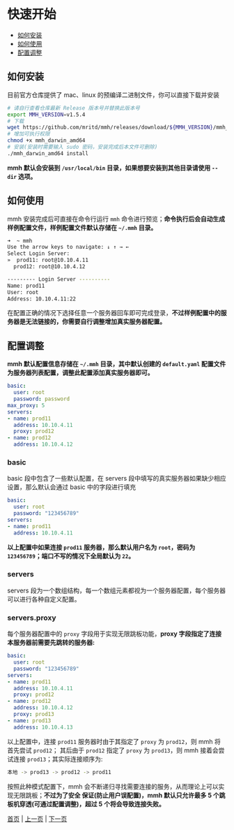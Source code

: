 # 快速开始

- [如何安装](#如何安装)
- [如何使用](#如何使用)
- [配置调整](#配置调整)

## 如何安装

目前官方仓库提供了 mac、linux 的预编译二进制文件，你可以直接下载并安装

``` sh
# 请自行查看仓库最新 Release 版本号并替换此版本号
export MMH_VERSION=v1.5.4
# 下载
wget https://github.com/mritd/mmh/releases/download/${MMH_VERSION}/mmh_darwin_amd64
# 增加可执行权限
chmod +x mmh_darwin_amd64
# 安装(安装时需要输入 sudo 密码，安装完成后本文件可删除)
./mmh_darwin_amd64 install
```

**mmh 默认会安装到 `/usr/local/bin` 目录，如果想要安装到其他目录请使用 `--dir` 选项。**

## 如何使用

mmh 安装完成后可直接在命令行运行 `mmh` 命令进行预览；**命令执行后会自动生成样例配置文件，样例配置文件默认存储在 `~/.mmh` 目录。**

``` sh
➜  ~ mmh
Use the arrow keys to navigate: ↓ ↑ → ←
Select Login Server:
»  prod11: root@10.10.4.11
  prod12: root@10.10.4.12

--------- Login Server ----------
Name: prod11
User: root
Address: 10.10.4.11:22
```

在配置正确的情况下选择任意一个服务器回车即可完成登录，**不过样例配置中的服务器是无法链接的，你需要自行调整增加真实服务器配置。**

## 配置调整

**mmh 默认配置信息存储在 `~/.mmh` 目录，其中默认创建的 `default.yaml` 配置文件为服务器列表配置，调整此配置添加真实服务器即可。**

``` yaml
basic:
  user: root
  password: password
max_proxy: 5
servers:
- name: prod11
  address: 10.10.4.11
  proxy: prod12
- name: prod12
  address: 10.10.4.12
```

### basic

basic 段中包含了一些默认配置，在 servers 段中填写的真实服务器如果缺少相应设置，那么默认会通过 basic 中的字段进行填充

``` yaml
basic:
  user: root
  password: "123456789"
servers:
- name: prod11
  address: 10.10.4.11
```

**以上配置中如果连接 `prod11` 服务器，那么默认用户名为 `root`，密码为 `123456789`；端口不写的情况下全局默认为 `22`。**

### servers

servers 段为一个数组结构，每一个数组元素都视为一个服务器配置，每个服务器可以进行各种自定义配置。

### servers.proxy

每个服务器配置中的 `proxy` 字段用于实现无限跳板功能，**proxy 字段指定了连接本服务器前需要先跳转的服务器:**

``` yaml
basic:
  user: root
  password: "123456789"
servers:
- name: prod11
  address: 10.10.4.11
  proxy: prod12
- name: prod12
  address: 10.10.4.12
  proxy: prod13
- name: prod13
  address: 10.10.4.13
```

以上配置中，连接 `prod11` 服务器时由于其指定了 `proxy` 为 `prod12`，则 mmh 将首先尝试 `prod12`；
其后由于 `prod12` 指定了 `proxy` 为 `prod13`，则 mmh 接着会尝试连接 `prod13`；其实际连接顺序为:

``` sh
本地 -> prod13 -> prod12 -> prod11
```

按照此种模式配置下，mmh 会不断递归寻找需要连接的服务，从而理论上可以实现无限跳板；**不过为了安全
保证(防止用户误配置)，mmh 默认只允许最多 5 个跳板机穿透(可通过配置调整)，超过 5 个将会导致连接失败。**

[首页](.) | [上一页](01-overview) | [下一页](03-config)
